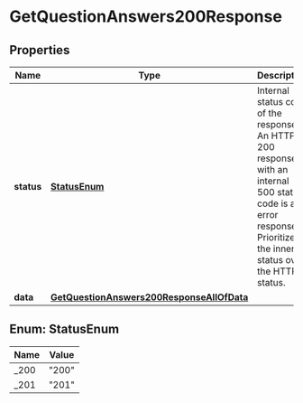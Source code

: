 

# GetQuestionAnswers200Response


## Properties

| Name | Type | Description | Notes |
|------------ | ------------- | ------------- | -------------|
|**status** | [**StatusEnum**](#StatusEnum) | Internal status code of the response. An HTTP 200 response with an internal 500 status code is an error response. Prioritize the inner status over the HTTP status. |  |
|**data** | [**GetQuestionAnswers200ResponseAllOfData**](GetQuestionAnswers200ResponseAllOfData.md) |  |  |



## Enum: StatusEnum

| Name | Value |
|---- | -----|
| _200 | &quot;200&quot; |
| _201 | &quot;201&quot; |



